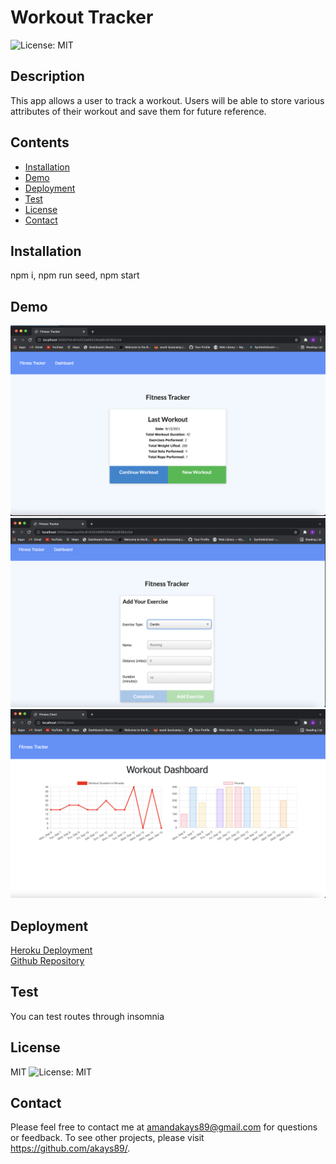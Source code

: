 
# Workout Tracker
![License: MIT](https://img.shields.io/badge/License-MIT-yellow.svg)
## Description
This app allows a user to track a workout. Users will be able to store various attributes of their workout and save them for future reference.
## Contents
* [Installation](#Installation)
* [Demo](#Demo)
* [Deployment](#Deployment)
* [Test](#Test)
* [License](#License)
* [Contact](#Questions?)
## Installation
 npm i, npm run seed, npm start
 ## Demo
 <img src = 'https://github.com/akays89/workoutTracker/blob/master/assets/Screen%20Shot%2020121-09-15%20at%203.08.42%20PM.png'/>
 <img src = 'https://github.com/akays89/workoutTracker/blob/master/assets/Screen%20Shot%2020221-09-15%20at%203.09.18%20PM.png'/>
 <img src = 'https://github.com/akays89/workoutTracker/blob/master/assets/Screen%20Shot%2020321-09-15%20at%203.10.04%20PM.png'/>
 
## Deployment
<a href="https://infinite-crag-42548.herokuapp.com"> Heroku Deployment </a>
<br>
<a href="https://github.com/akays89/workoutTracker"> Github Repository </a> 

## Test
You can test routes through insomnia
## License
MIT
![License: MIT](https://img.shields.io/badge/License-MIT-yellow.svg)
## Contact
Please feel free to contact me at amandakays89@gmail.com for questions or feedback. 
To see other projects, please visit https://github.com/akays89/.
